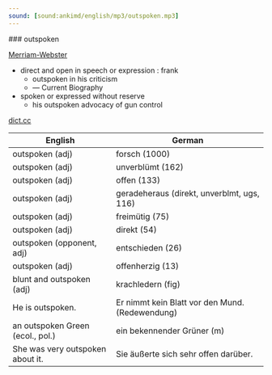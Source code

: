 ```yaml
---
sound: [sound:ankimd/english/mp3/outspoken.mp3]
---
```


\### outspoken

[Merriam-Webster](https://www.merriam-webster.com/dictionary/outspoken)

- direct and open in speech or expression : frank
    - outspoken in his criticism
    - — Current Biography
- spoken or expressed without reserve
    - his outspoken advocacy of gun control

[dict.cc](https://www.dict.cc/outspoken)

| English        | German       |
| -------------- | ------------ |
| outspoken (adj) | forsch (1000) |
| outspoken (adj) | unverblümt (162) |
| outspoken (adj) | offen (133) |
| outspoken (adj) | geradeheraus (direkt, unverblmt, ugs, 116) |
| outspoken (adj) | freimütig (75) |
| outspoken (adj) | direkt (54) |
| outspoken (opponent, adj) | entschieden (26) |
| outspoken (adj) | offenherzig (13) |
| blunt and outspoken (adj) | krachledern (fig) |
| He is outspoken. | Er nimmt kein Blatt vor den Mund. (Redewendung) |
| an outspoken Green (ecol., pol.) | ein bekennender Grüner (m) |
| She was very outspoken about it. | Sie äußerte sich sehr offen darüber. |
